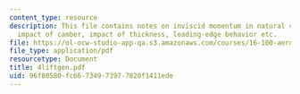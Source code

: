 ```yaml
---
content_type: resource
description: This file contains notes on inviscid momentum in natural coordinates,
  impact of camber, impact of thickness, leading-edge behavior etc.
file: https://ol-ocw-studio-app-qa.s3.amazonaws.com/courses/16-100-aerodynamics-fall-2005/96f80580fc66734973977820f1411ede_4liftgen.pdf
file_type: application/pdf
resourcetype: Document
title: 4liftgen.pdf
uid: 96f80580-fc66-7349-7397-7820f1411ede
---
```

